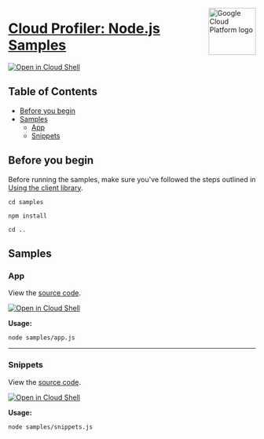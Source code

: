 [//]: # "This README.md file is auto-generated, all changes to this file will be lost."
[//]: # "To regenerate it, use `python -m synthtool`."
<img src="https://avatars2.githubusercontent.com/u/2810941?v=3&s=96" alt="Google Cloud Platform logo" title="Google Cloud Platform" align="right" height="96" width="96"/>

# [Cloud Profiler: Node.js Samples](https://github.com/googleapis/cloud-profiler-nodejs)

[![Open in Cloud Shell][shell_img]][shell_link]



## Table of Contents

* [Before you begin](#before-you-begin)
* [Samples](#samples)
  * [App](#app)
  * [Snippets](#snippets)

## Before you begin

Before running the samples, make sure you've followed the steps outlined in
[Using the client library](https://github.com/googleapis/cloud-profiler-nodejs#using-the-client-library).

`cd samples`

`npm install`

`cd ..`

## Samples



### App

View the [source code](https://github.com/googleapis/cloud-profiler-nodejs/blob/main/samples/app.js).

[![Open in Cloud Shell][shell_img]](https://console.cloud.google.com/cloudshell/open?git_repo=https://github.com/googleapis/cloud-profiler-nodejs&page=editor&open_in_editor=samples/app.js,samples/README.md)

__Usage:__


`node samples/app.js`


-----




### Snippets

View the [source code](https://github.com/googleapis/cloud-profiler-nodejs/blob/main/samples/snippets.js).

[![Open in Cloud Shell][shell_img]](https://console.cloud.google.com/cloudshell/open?git_repo=https://github.com/googleapis/cloud-profiler-nodejs&page=editor&open_in_editor=samples/snippets.js,samples/README.md)

__Usage:__


`node samples/snippets.js`






[shell_img]: https://gstatic.com/cloudssh/images/open-btn.png
[shell_link]: https://console.cloud.google.com/cloudshell/open?git_repo=https://github.com/googleapis/cloud-profiler-nodejs&page=editor&open_in_editor=samples/README.md
[product-docs]: https://cloud.google.com/profiler
